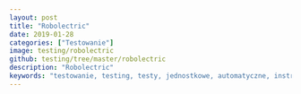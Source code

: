 ```yaml
---
layout: post
title: "Robolectric"
date: 2019-01-28
categories: ["Testowanie"]
image: testing/robolectric
github: testing/tree/master/robolectric
description: "Robolectric"
keywords: "testowanie, testing, testy, jednostkowe, automatyczne, instrumentalne, zaślepka, atrapa, unit test, mock, stub, robolectric, android, programowanie, programming"
---
```

